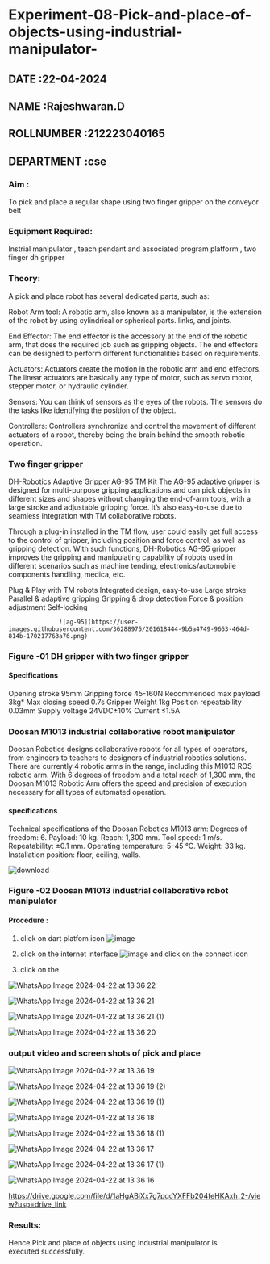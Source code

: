 # Experiment-08-Pick-and-place-of-objects-using-industrial-manipulator-
## DATE :22-04-2024
## NAME :Rajeshwaran.D																			             
## ROLLNUMBER :212223040165
## DEPARTMENT :cse

### Aim :
To pick and place a regular shape using two finger gripper on the conveyor belt 
      
### Equipment Required: 
Instrial manipulator , teach pendant and associated program platform , two finger dh gripper 
      
### Theory: 
A pick and place robot has several dedicated parts, such as:

Robot Arm tool: A robotic arm, also known as a manipulator, is the extension of the robot by using cylindrical or spherical parts. links, and joints.

End Effector: The end effector is the accessory at the end of the robotic arm, that does the required job such as gripping objects. The end effectors can be designed to perform different functionalities based on requirements.

Actuators: Actuators create the motion in the robotic arm and end effectors. The linear actuators are basically any type of motor, such as servo motor, stepper motor, or hydraulic cylinder.

Sensors: You can think of sensors as the eyes of the robots. The sensors do the tasks like identifying the position of the object.

Controllers: Controllers synchronize and control the movement of different actuators of a robot, thereby being the brain behind the smooth robotic operation.


### Two finger gripper 

DH-Robotics
Adaptive Gripper AG-95 TM Kit
The AG-95 adaptive gripper is designed for multi-purpose gripping applications and can pick objects in different sizes and shapes without changing the end-of-arm tools, with a large stroke and adjustable gripping force. It’s also easy-to-use due to seamless integration with TM collaborative robots.

Through a plug-in installed in the TM flow, user could easily get full access to the control of gripper, including position and force control, as well as gripping detection. With such functions, DH-Robotics AG-95 gripper improves the gripping and manipulating capability of robots used in different scenarios such as machine tending, electronics/automobile components handling, medica, etc.

Plug & Play with TM robots
Integrated design, easy-to-use
Large stroke
Parallel & adaptive gripping
Gripping & drop detection
Force & position adjustment
Self-locking

                  ![ag-95](https://user-images.githubusercontent.com/36288975/201618444-9b5a4749-9663-464d-814b-170217763a76.png)

### Figure -01 DH gripper with two finger gripper 

#### Specifications

Opening stroke	95mm
Gripping force 	45-160N
Recommended max payload	3kg*
Max closing speed	0.7s
Gripper Weight	1kg
Position repeatability	0.03mm
Supply voltage	24VDC±10%
Current	≤1.5A



### Doosan M1013 industrial collaborative robot manipulator 
Doosan Robotics designs collaborative robots for all types of operators, from engineers to teachers to designers of industrial robotics solutions. There are currently 4 robotic arms in the range, including this M1013 ROS robotic arm. With 6 degrees of freedom and a total reach of 1,300 mm, the Doosan M1013 Robotic Arm offers the speed and precision of execution necessary for all types of automated operation.

#### specifications 
Technical specifications of the Doosan Robotics M1013 arm:
Degrees of freedom: 6.
Payload: 10 kg.
Reach: 1,300 mm.
Tool speed: 1 m/s.
Repeatability: ±0.1 mm.
Operating temperature: 5–45 °C.
Weight: 33 kg.
Installation position: floor, ceiling, walls.



![download](https://user-images.githubusercontent.com/36288975/201624230-89cc83ff-cecd-49ea-84c6-c67066e9d157.jpg)

### Figure -02 Doosan M1013 industrial collaborative robot manipulator 

#### Procedure : 

1. click on dart platfom icon ![image](https://user-images.githubusercontent.com/36288975/201621038-f1248586-5c20-40fd-8a74-68c7d8b44939.png)
2. click on the internet interface 
![image](https://user-images.githubusercontent.com/36288975/201621235-3b8b46a9-3c19-4207-9ea2-6a7954eb6135.png)
and click on the connect icon 

3. click on the 


![WhatsApp Image 2024-04-22 at 13 36 22](https://github.com/Dharshini-DS/Experiment-08-Pick-and-place-of-objects-using-industrial-manipulator-/assets/93427345/e0c16593-444e-4ebf-8970-0c48b44d508a)


![WhatsApp Image 2024-04-22 at 13 36 21](https://github.com/Dharshini-DS/Experiment-08-Pick-and-place-of-objects-using-industrial-manipulator-/assets/93427345/e2dd9764-b435-4728-bb67-714bc8703b0a)


![WhatsApp Image 2024-04-22 at 13 36 21 (1)](https://github.com/Dharshini-DS/Experiment-08-Pick-and-place-of-objects-using-industrial-manipulator-/assets/93427345/d8053fcd-7f4e-4d30-8b04-8417721e7363)


![WhatsApp Image 2024-04-22 at 13 36 20](https://github.com/Dharshini-DS/Experiment-08-Pick-and-place-of-objects-using-industrial-manipulator-/assets/93427345/1ecc522b-4473-4b94-ad3e-941eb7a887dc)




### output video and screen shots of pick and place 



![WhatsApp Image 2024-04-22 at 13 36 19](https://github.com/Dharshini-DS/Experiment-08-Pick-and-place-of-objects-using-industrial-manipulator-/assets/93427345/66982f33-c826-4f4f-9768-d91a87e47e53)


![WhatsApp Image 2024-04-22 at 13 36 19 (2)](https://github.com/Dharshini-DS/Experiment-08-Pick-and-place-of-objects-using-industrial-manipulator-/assets/93427345/0f95974f-e787-4345-87ca-0c10e8f1924f)



![WhatsApp Image 2024-04-22 at 13 36 19 (1)](https://github.com/Dharshini-DS/Experiment-08-Pick-and-place-of-objects-using-industrial-manipulator-/assets/93427345/d9a41712-036c-4fc1-aad5-92cae63f695f)



![WhatsApp Image 2024-04-22 at 13 36 18](https://github.com/Dharshini-DS/Experiment-08-Pick-and-place-of-objects-using-industrial-manipulator-/assets/93427345/71d9d037-ac3e-4072-af13-354dc53584c5)


![WhatsApp Image 2024-04-22 at 13 36 18 (1)](https://github.com/Dharshini-DS/Experiment-08-Pick-and-place-of-objects-using-industrial-manipulator-/assets/93427345/92e7c585-908e-4c7f-be6d-5ba0ab4ac892)


![WhatsApp Image 2024-04-22 at 13 36 17](https://github.com/Dharshini-DS/Experiment-08-Pick-and-place-of-objects-using-industrial-manipulator-/assets/93427345/565f9e28-a06f-4e20-afb2-f38955e06a1d)


![WhatsApp Image 2024-04-22 at 13 36 17 (1)](https://github.com/Dharshini-DS/Experiment-08-Pick-and-place-of-objects-using-industrial-manipulator-/assets/93427345/6de7cce5-65a7-4a8c-994f-ffbd1b164e3f)



![WhatsApp Image 2024-04-22 at 13 36 16](https://github.com/Dharshini-DS/Experiment-08-Pick-and-place-of-objects-using-industrial-manipulator-/assets/93427345/d1201607-1a8e-47d5-b27a-59b401d53f00)




https://drive.google.com/file/d/1aHgABiXx7g7pqcYXFFb204feHKAxh_2-/view?usp=drive_link


### Results: 

Hence Pick and place of objects using industrial manipulator is executed successfully.
